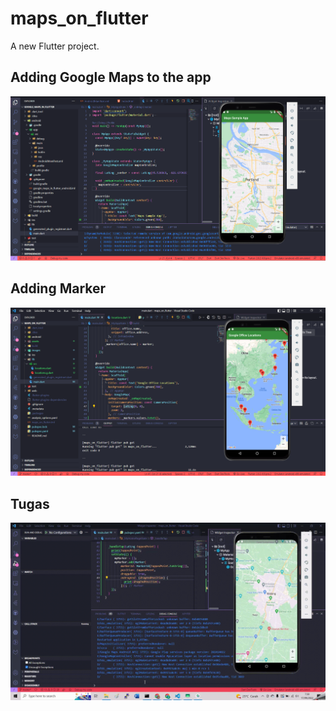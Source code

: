 # maps_on_flutter

A new Flutter project.

## Adding Google Maps to the app
![Praktikum1](images/prak1.PNG)

## Adding Marker
![Praktikum1](images/prak2.PNG)

## Tugas
![Tugas](images/tugas.gif)
